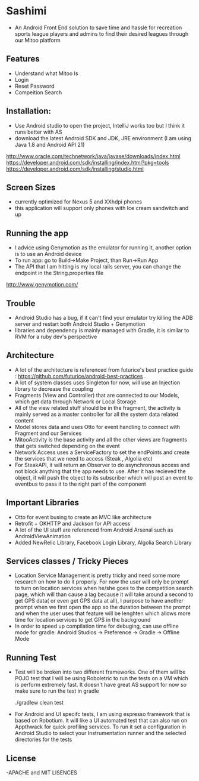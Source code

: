 Sashimi
=======

- An Android Front End solution to save time and hassle for recreation sports league players and admins
to find their desired leagues through our Mitoo platform

Features
--------

- Understand what Mitoo Is
- Login
- Reset Password
- Compeition Search

Installation:
--------------

- Use Android studio to open the project, IntelliJ works too but I think it runs better with AS
- download the latest Android SDK and JDK, JRE environment (I am using Java 1.8 and Android API 21)

http://www.oracle.com/technetwork/java/javase/downloads/index.html
https://developer.android.com/sdk/installing/index.html?pkg=tools
https://developer.android.com/sdk/installing/studio.html

Screen Sizes
--------------

- currently optimized for Nexus 5 and XXhdpi phones
- this application will support only phones with Ice cream sandwitch and up

Running the app
--------------

- I advice using Genymotion as the emulator for running it, another option is to use an Android device
- To run app: go to Build->Make Project, than Run->Run App
- The API that I am hitting is my local rails server, you can change the endpoint in the String.properties file

http://www.genymotion.com/

Trouble
--------------

- Android Studio has a bug, if it can't find your emulator try killing the ADB server and restart both
Android Studio + Genymotion
- libraries and dependency is mainly managed with Gradle, it is similar to RVM for a ruby dev's perspective

Architecture
--------------

- A lot of the architecture is referenced from futurice's best practice guide : https://github.com/futurice/android-best-practices .
- A lot of system classes uses Singleton for now, will use an Injection library to decrease the coupling
- Fragments (View and Controller) that are connected to our Models, which get data through Network or Local Storage
- All of the view related stuff should be in the fragment, the activity is mainly served as a master controller for all the system data related content
- Model stores data and uses Otto for event handling to connect with Fragment and our Services
- MitooActivity is the base activity and all the other views are fragments that gets switched depending on the event
- Network Access uses a ServiceFactory to set the endPoints and create the services that we need to access (Steak , Algolia etc)
- For SteakAPI, it will return an Observer to do asynchronous access and not block anything that the app
needs to use.  After it has recieved the object, it will push the object to its subscriber which will post
an event to eventbus to pass it to the right part of the component

Important Libraries
--------------

- Otto for event busing to create an MVC like architecture
- Retrofit + OKHTTP and Jackson for API access
- A lot of the UI stuff are referenced from Android Arsenal such as AndroidViewAnimation
- Added NewRelic Library, Facebook Login Library, Algolia Search Library

Services classes / Tricky Pieces
--------------
- Location Service Management is pretty tricky and need some more research on how to do it properly.
For now the user will only be prompt to turn on location services when he/she goes to the competition
search page, which will than cause a lag because it will take around a second to get GPS data( or even get GPS
data at all), I purpose to have another prompt when we first open the app so the duration between the prompt and when
the user uses that feature will be lenghten which allows more time for location services to get GPS
in the background
- In order to speed up compilation time for debuging, can use offline mode for gradle:  Android Studios ->
Preference -> Gradle -> Offline Mode

Running Test
--------------

- Test will be broken into two different frameworks.  One of them will be POJO test that I will be
using Roboletric to run the tests on a VM which is perform extremely fast.  It doesn't have great
AS support for now so make sure to run the test in gradle

    ./gradlew clean test

- For Android and UI specifc tests, I am using espresso framework that is based on Robotium.  It will
like a UI automated test that can also run on Appthwack for quick profiling services.  To run it
set a configuration in Android Studio to select your Instrumentation runner and the selected directories
for the tests

License
-------

-APACHE and MIT LISENCES
